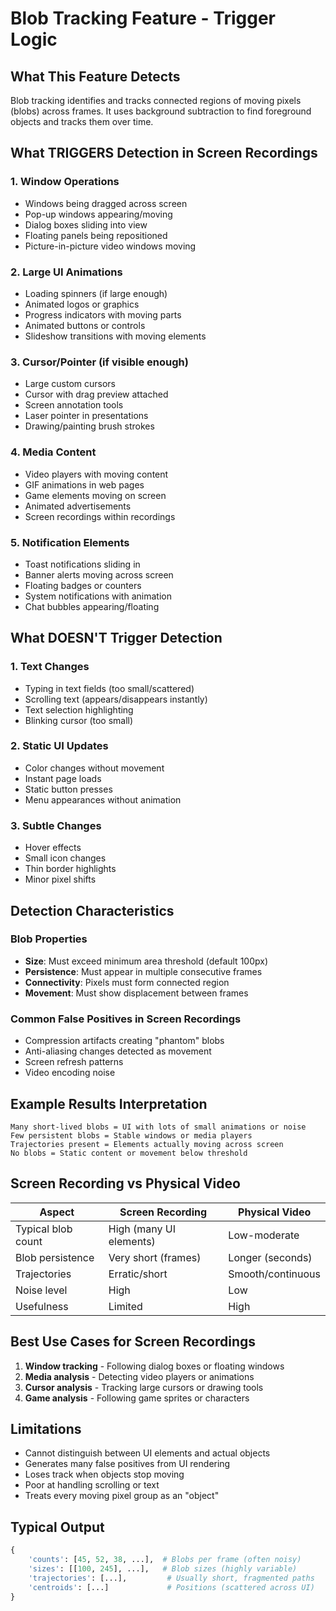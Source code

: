 # Blob Tracking Feature - Trigger Logic

## What This Feature Detects

Blob tracking identifies and tracks connected regions of moving pixels (blobs) across frames. It uses background subtraction to find foreground objects and tracks them over time.

## What TRIGGERS Detection in Screen Recordings

### 1. Window Operations
- Windows being dragged across screen
- Pop-up windows appearing/moving
- Dialog boxes sliding into view
- Floating panels being repositioned
- Picture-in-picture video windows moving

### 2. Large UI Animations
- Loading spinners (if large enough)
- Animated logos or graphics
- Progress indicators with moving parts
- Animated buttons or controls
- Slideshow transitions with moving elements

### 3. Cursor/Pointer (if visible enough)
- Large custom cursors
- Cursor with drag preview attached
- Screen annotation tools
- Laser pointer in presentations
- Drawing/painting brush strokes

### 4. Media Content
- Video players with moving content
- GIF animations in web pages
- Game elements moving on screen
- Animated advertisements
- Screen recordings within recordings

### 5. Notification Elements
- Toast notifications sliding in
- Banner alerts moving across screen
- Floating badges or counters
- System notifications with animation
- Chat bubbles appearing/floating

## What DOESN'T Trigger Detection

### 1. Text Changes
- Typing in text fields (too small/scattered)
- Scrolling text (appears/disappears instantly)
- Text selection highlighting
- Blinking cursor (too small)

### 2. Static UI Updates
- Color changes without movement
- Instant page loads
- Static button presses
- Menu appearances without animation

### 3. Subtle Changes
- Hover effects
- Small icon changes
- Thin border highlights
- Minor pixel shifts

## Detection Characteristics

### Blob Properties
- **Size**: Must exceed minimum area threshold (default 100px)
- **Persistence**: Must appear in multiple consecutive frames
- **Connectivity**: Pixels must form connected region
- **Movement**: Must show displacement between frames

### Common False Positives in Screen Recordings
- Compression artifacts creating "phantom" blobs
- Anti-aliasing changes detected as movement
- Screen refresh patterns
- Video encoding noise

## Example Results Interpretation

```
Many short-lived blobs = UI with lots of small animations or noise
Few persistent blobs = Stable windows or media players
Trajectories present = Elements actually moving across screen
No blobs = Static content or movement below threshold
```

## Screen Recording vs Physical Video

| Aspect | Screen Recording | Physical Video |
|--------|-----------------|----------------|
| Typical blob count | High (many UI elements) | Low-moderate |
| Blob persistence | Very short (frames) | Longer (seconds) |
| Trajectories | Erratic/short | Smooth/continuous |
| Noise level | High | Low |
| Usefulness | Limited | High |

## Best Use Cases for Screen Recordings

1. **Window tracking** - Following dialog boxes or floating windows
2. **Media analysis** - Detecting video players or animations
3. **Cursor analysis** - Tracking large cursors or drawing tools
4. **Game analysis** - Following game sprites or characters

## Limitations

- Cannot distinguish between UI elements and actual objects
- Generates many false positives from UI rendering
- Loses track when objects stop moving
- Poor at handling scrolling or text
- Treats every moving pixel group as an "object"

## Typical Output

```python
{
    'counts': [45, 52, 38, ...],  # Blobs per frame (often noisy)
    'sizes': [[100, 245], ...],   # Blob sizes (highly variable)
    'trajectories': [...],         # Usually short, fragmented paths
    'centroids': [...]             # Positions (scattered across UI)
}
```